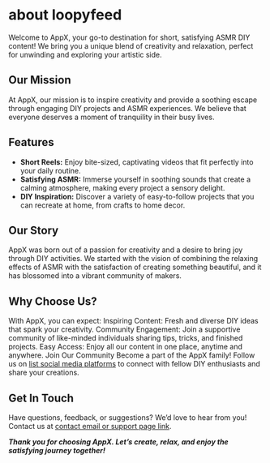 # about loopyfeed
Welcome to AppX, your go-to destination for short, satisfying ASMR DIY content! We bring you a unique blend of creativity and relaxation, perfect for unwinding and exploring your artistic side.
## Our Mission
At AppX, our mission is to inspire creativity and provide a soothing escape through engaging DIY projects and ASMR experiences. We believe that everyone deserves a moment of tranquility in their busy lives.
## Features
- **Short Reels:** Enjoy bite-sized, captivating videos that fit perfectly into your daily routine.
- **Satisfying ASMR:** Immerse yourself in soothing sounds that create a calming atmosphere, making every project a sensory delight.
- **DIY Inspiration:** Discover a variety of easy-to-follow projects that you can recreate at home, from crafts to home decor.
## Our Story
AppX was born out of a passion for creativity and a desire to bring joy through DIY activities. We started with the vision of combining the relaxing effects of ASMR with the satisfaction of creating something beautiful, and it has blossomed into a vibrant community of makers.
## Why Choose Us?
With AppX, you can expect:
Inspiring Content: Fresh and diverse DIY ideas that spark your creativity.
Community Engagement: Join a supportive community of like-minded individuals sharing tips, tricks, and finished projects.
Easy Access: Enjoy all our content in one place, anytime and anywhere.
Join Our Community
Become a part of the AppX family! Follow us on [list social media platforms][1] to connect with fellow DIY enthusiasts and share your creations.
## Get In Touch
Have questions, feedback, or suggestions? We’d love to hear from you! Contact us at [contact email or support page link][2].

***Thank you for choosing AppX. Let’s create, relax, and enjoy the satisfying journey together!***

[1]: http://example.com/ "Title"
[2]: http://example.org/ "Title"

